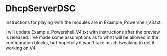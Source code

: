 DhcpServerDSC
=============

Instructions for playing with the modules are in Example_Powershell_V3.txt.

I will update Example_Powershell_V4.txt with instructions after the preview is released.  I've made some assumptions as to what will be allowed in the configuration blocks, but hopefully it won't take much tweaking to get it working on V4.

